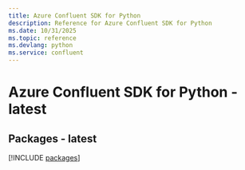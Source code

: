 ```yaml
---
title: Azure Confluent SDK for Python
description: Reference for Azure Confluent SDK for Python
ms.date: 10/31/2025
ms.topic: reference
ms.devlang: python
ms.service: confluent
---
```

# Azure Confluent SDK for Python - latest
## Packages - latest
[!INCLUDE [packages](confluent-index.md)]
